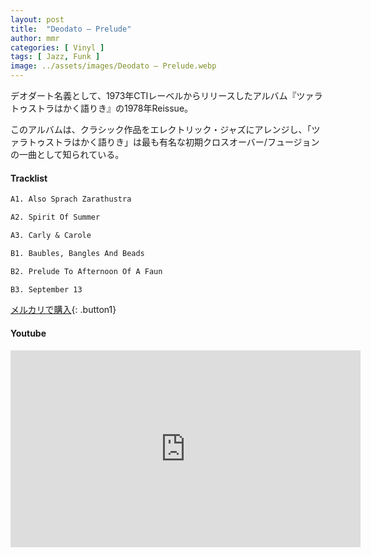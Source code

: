 ```yaml
---
layout: post
title:  "Deodato – Prelude"
author: mmr
categories: [ Vinyl ]
tags: [ Jazz, Funk ]
image: ../assets/images/Deodato – Prelude.webp
---
```


デオダート名義として、1973年CTIレーベルからリリースしたアルバム『ツァラトゥストラはかく語りき』の1978年Reissue。

このアルバムは、クラシック作品をエレクトリック・ジャズにアレンジし、「ツァラトゥストラはかく語りき」は最も有名な初期クロスオーバー/フュージョンの一曲として知られている。

#### Tracklist
```md
A1. Also Sprach Zarathustra

A2. Spirit Of Summer

A3. Carly & Carole

B1. Baubles, Bangles And Beads

B2. Prelude To Afternoon Of A Faun

B3. September 13
```

[メルカリで購入](https://jp.mercari.com/item/m95926567501?afid=6142608987){: .button1}

#### Youtube
<iframe width="560" height="315" src="https://www.youtube.com/embed/QHUd8Droisw?si=N73wznNnMsod_yPd" title="YouTube video player" frameborder="0" allow="accelerometer; autoplay; clipboard-write; encrypted-media; gyroscope; picture-in-picture; web-share" referrerpolicy="strict-origin-when-cross-origin" allowfullscreen></iframe>
